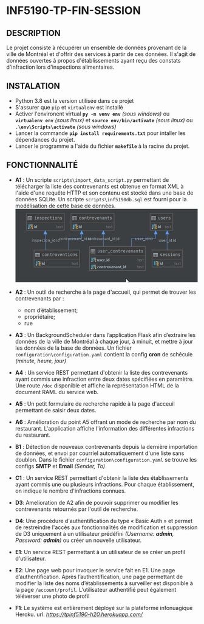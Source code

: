# INF5190-TP-FIN-SESSION  
## DESCRIPTION  
Le projet consiste à récupérer un ensemble de données provenant de la ville de Montréal et d'offrir des services à partir de ces données. Il s'agit de données ouvertes à propos d'établissements ayant reçu des constats d'infraction lors d'inspections alimentaires.  
  
## INSTALATION  
- Python 3.8 est la version utilisée dans ce projet
- S'assurer que ``pip`` et ``virtualenv`` est installé   
- Activer l'environent virtual **``py -m venv env``** *(sous windows)*  ou **``virtualenv env``** *(sous linux)* et **``source env/bin/activate``** *(sous linux)* ou **``.\env\Scripts\activate``** *(sous windows)*  
- Lancer la commande **``pip install requirements.txt``** pour intaller les dépendances du projet.
- Lancer le programme a l'aide du fichier **`makefile`** à la racine du projet.

## FONCTIONNALITÉ
- **A1** : Un scripte `scripts\import_data_script.py` permettant de télécharger
la liste des contrevenants est obtenue en format XML à l'aide d'une requête HTTP et son contenu est stocké dans une base de données SQLite.
Un scripte `scripts\inf5190db.sql` est fourni pour la modélisation de cette base de données.
![db diagrame](db_diagram.png)

- **A2** : Un outil de recherche à la page d'accueil, qui permet de trouver les contrevenants par :
    - nom d’établissement;
    - propriétaire;
    - rue

- **A3** :  Un BackgroundScheduler dans l’application Flask afin d’extraire les données de la ville
de Montréal à chaque jour, à minuit, et mettre à jour les données de la base de données. Un fichier `configuration\configuration.yaml` contient la config 
**cron** de schécule *(minute, heure, jour)*

- **A4** :  Un service REST permettant d'obtenir la liste des contrevenants ayant commis une
infraction entre deux dates spécifiées en paramètre.
Une route `/doc` disponible et affiche la représentation HTML de la document RAML du
service web.

- **A5** :  Un petit formulaire de recherche rapide à la page d'acceuil permettant de saisir deux dates.

- **A6** : Amélioration du point A5 offrant un mode de recherche par nom du restaurant. L'application affiche l'information des
différentes infractions du restaurant.

- **B1** : Détection de nouveaux contrevenants depuis la dernière importation de données, et envoi par courriel automatiquement d'une liste sans doublon.
Dans le fichier `configuration\configuration.yaml` se trouve les configs **SMTP** et **Email** *(Sender, To)*

- **C1** :  Un service REST permettant d'obtenir la liste des établissements ayant commis une ou plusieurs infractions. 
Pour chaque établissement, on indique le nombre d'infractions connues.

- **D3**:  Amelioration de A2 afin de pouvoir supprimer ou modifier les contrevenants retournés
par l'outil de recherche.

- **D4**: Une procédure d'authentification du type « Basic Auth » et permet de restreindre
l'accès aux fonctionnalités de modification et suppression de D3 uniquement à un utilisateur prédéfini *(Username: **admin**, Password: **admin**)* ou créer un nouvelle utilisateur.

- **E1**: Un service REST permettant à un utilisateur de se créer un profil d'utilisateur.

- **E2**: Une page web pour invoquer le service fait en E1. Une page d’authentification. 
Après l’authentification, une page permettant de modifier la liste des noms
d’établissements à surveiller est disponible à la page `/account/profil`. L’utilisateur authentifié peut également téléverser une
photo de profil

- **F1**: Le système est entièrement déployé sur la plateforme infonuagique Heroku. 
url: *https://tpinf5190-h20.herokuapp.com/*